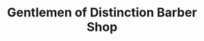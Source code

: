 ---
title: "Gentlemen of Distinction Barber Shop"
url: /washington/gentlemen-of-distinction-barber-shop-georgia-avenue-northwest/
shop: hairdresser
---